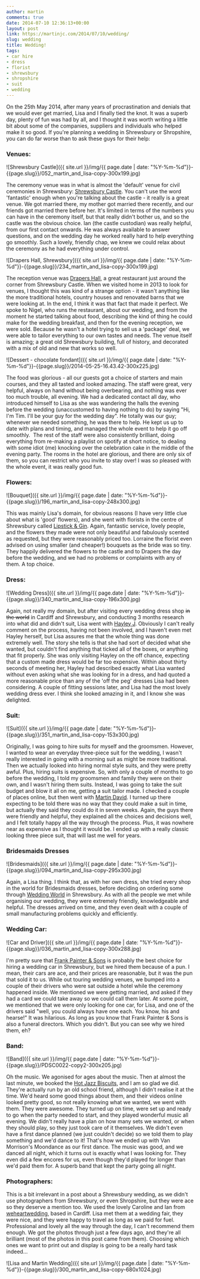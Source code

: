 ```yaml
---
author: martin
comments: true
date: 2014-07-10 12:36:13+00:00
layout: post
link: https://martinjc.com/2014/07/10/wedding/
slug: wedding
title: Wedding!
tags:
- car hire
- dress
- florist
- shrewsbury
- shropshire
- suit
- wedding
---
```


On the 25th May 2014, after many years of procrastination and denials that we would ever get married, Lisa and I finally tied the knot. It was a superb day, plenty of fun was had by all, and I thought it was worth writing a little bit about some of the companies, suppliers and individuals who helped make it so good. If you're planning a wedding in Shrewsbury or Shropshire, you can do far worse than to ask these guys for their help:



### Venues:



![Shrewsbury Castle]({{ site.url }}/img/{{ page.date | date: "%Y-%m-%d"}}-{{page.slug}}/052_martin_and_lisa-copy-300x199.jpg)

The ceremony venue was in what is almost the 'default' venue for civil ceremonies in Shrewsbury: [Shrewsbury Castle](http://www.shrewsburymuseum.org.uk/visit-shrewsbury/shrewsbury-castle/). You can't use the word 'fantastic' enough when you're talking about the castle - it really is a great venue. We got married there, my mother got married there recently, and our friends got married there before her. It's limited in terms of the numbers you can have in the ceremony itself, but that really didn't bother us, and so the castle was the obvious choice. Ian (the castle custodian) was really helpful, from our first contact onwards. He was always available to answer questions, and on the wedding day he worked really hard to help everything go smoothly. Such a lovely, friendly chap, we knew we could relax about the ceremony as he had everything under control.

![Drapers Hall, Shrewsbury]({{ site.url }}/img/{{ page.date | date: "%Y-%m-%d"}}-{{page.slug}}/234_martin_and_lisa-copy-300x199.jpg)

The reception venue was [Drapers Hall](http://www.drapershallrestaurant.co.uk/), a great restaurant just around the corner from Shrewsbury Castle. When we visited home in 2013 to look for venues, I thought this was kind of a strange option - it wasn't anything like the more traditional hotels, country houses and renovated barns that we were looking at. In the end, I think it was that fact that made it perfect. We spoke to Nigel, who runs the restaurant, about our wedding, and from the moment he started talking about food, describing the kind of thing he could make for the wedding breakfast, and then for the evening reception, we were sold. Because he wasn't a hotel trying to sell us a 'package' deal, we were able to tailor everything to our own tastes and needs. The venue itself is amazing; a great old Shrewsbury building, full of history, and decorated with a mix of old and new that works so well.

![Dessert - chocolate fondant]({{ site.url }}/img/{{ page.date | date: "%Y-%m-%d"}}-{{page.slug}}/2014-05-25-16.43.42-300x225.jpg)

The food was glorious - all our guests got a choice of starters and main courses, and they all tasted and looked amazing. The staff were great, very helpful, always on hand without being overbearing, and nothing was ever too much trouble, all evening. We had a dedicated contact all day, who introduced himself to Lisa as she was wandering the halls the evening before the wedding (unaccustomed to having nothing to do) by saying "Hi, I'm Tim. I'll be your guy for the wedding day". He totally was our guy; whenever we needed something, he was there to help. He kept us up to date with plans and timing, and managed the whole event to help it go off smoothly.  The rest of the staff were also consistently brilliant, doing everything from re-making a playlist on spotify at short notice, to dealing with some idiot (me) knocking over the celebration cake in the middle of the evening party. The rooms in the hotel are glorious, and there are only six of them, so you can restrict who you invite to stay over! I was so pleased with the whole event, it was really good fun.



### Flowers:



![Bouquet]({{ site.url }}/img/{{ page.date | date: "%Y-%m-%d"}}-{{page.slug}}/196_martin_and_lisa-copy-248x300.jpg)

This was mainly Lisa's domain, for obvious reasons (I have very little clue about what is 'good' flowers), and she went with florists in the centre of Shrewsbury called [Lipstick & Gin](https://www.facebook.com/LipstickGinShrewsbury). Again, fantastic service, lovely people, and the flowers they made were not only beautiful and fabulously scented as requested, but they were reasonably priced too. Lorraine the florist even advised on using smaller (and cheaper!) bouquets as the bride was so tiny. They happily delivered the flowers to the castle and to Drapers the day before the wedding, and we had no problems or complaints with any of them. A top choice.



### Dress:



![Wedding Dress]({{ site.url }}/img/{{ page.date | date: "%Y-%m-%d"}}-{{page.slug}}/340_martin_and_lisa-copy-196x300.jpg)

Again, not really my domain, but after visiting every wedding dress shop <del>in the world</del> in Cardiff and Shrewsbury, and conducting 3 months research into what did and didn't suit, Lisa went with [Hayley J](http://www.hayleyj.co.uk/). Obviously I can't really comment on the process, having not been involved, and I haven't even met Hayley herself, but Lisa assures me that the whole thing was done extremely well. The story she tells is that she had sort of decided what she wanted, but couldn't find anything that ticked all of the boxes, or anything that fit properly. She was only visiting Hayley on the off chance, expecting that a custom made dress would be far too expensive. Within about thirty seconds of meeting her, Hayley had described exactly what Lisa wanted without even asking what she was looking for in a dress, and had quoted a more reasonable price than any of the 'off the peg' dresses Lisa had been considering. A couple of fitting sessions later, and Lisa had the most lovely wedding dress ever. I think she looked amazing in it, and I know she was delighted.



### Suit:



![Suit]({{ site.url }}/img/{{ page.date | date: "%Y-%m-%d"}}-{{page.slug}}/351_martin_and_lisa-copy-153x300.jpg)

Originally, I was going to hire suits for myself and the groomsmen. However, I wanted to wear an everyday three-piece suit for the wedding, I wasn't really interested in going with a morning suit as might be more traditional. Then we actually looked into hiring normal style suits, and they were pretty awful. Plus, hiring suits is expensive. So, with only a couple of months to go before the wedding, I told my groomsmen and family they were on their own, and I wasn't hiring them suits. Instead, I was going to take the suit budget and blow it all on me, getting a suit tailor made. I checked a couple of places online, but then went with [Martin David](http://www.martin-david.co.uk/). I turned up there expecting to be told there was no way that they could make a suit in time, but actually they said they could do it in seven weeks. Again, the guys there were friendly and helpful, they explained all the choices and decisions well, and I felt totally happy all the way through the process. Plus, it was nowhere near as expensive as I thought it would be. I ended up with a really classic looking three piece suit, that will last me well for years.



### Bridesmaids Dresses



![Bridesmaids]({{ site.url }}/img/{{ page.date | date: "%Y-%m-%d"}}-{{page.slug}}/094_martin_and_lisa-copy-295x300.jpg)

Again, a Lisa thing. I think that, as with her own dress, she tried every shop in the world for Bridesmaids dresses, before deciding on ordering some through [Wedding World](http://www.weddingworldshropshire.co.uk/) in Shrewsbury. As with all the people we met while organising our wedding, they were extremely friendly, knowledgeable and helpful. The dresses arrived on time, and they even dealt with a couple of small manufacturing problems quickly and efficiently.



### Wedding Car:



![Car and Driver]({{ site.url }}/img/{{ page.date | date: "%Y-%m-%d"}}-{{page.slug}}/036_martin_and_lisa-copy-300x288.jpg)

I'm pretty sure that [Frank Painter & Sons](http://www.frankpainter.co.uk/page/wedding-anniversary-car-hire) is probably the best choice for hiring a wedding car in Shrewsbury, but we hired them because of a pun. I mean, their cars are ace, and their prices are reasonable, but it was the pun that sold it to us. While out touring wedding venues, we bumped into a couple of their drivers who were sat outside a hotel while the ceremony happened inside. We mentioned we were getting married, and asked if they had a card we could take away so we could call them later. At some point, we mentioned that we were only looking for one car, for Lisa, and one of the drivers said "well, you could always have one each. You know, his and hearse!" It was hilarious. As long as you know that Frank Painter & Sons is also a funeral directors. Which you didn't. But you can see why we hired them, eh?



### Band:



![Band]({{ site.url }}/img/{{ page.date | date: "%Y-%m-%d"}}-{{page.slug}}/PDSC0022-copy2-300x205.jpg)

Oh the music. We agonised for ages about the music. Then at almost the last minute, we booked the [Hot Jazz Biscuits](http://www.thehotjazzbiscuits.com/), and I am so glad we did. They're actually run by an old school friend, although I didn't realise it at the time. We'd heard some good things about them, and their videos online looked pretty good, so not really knowing what we wanted, we went with them. They were awesome. They turned up on time, were set up and ready to go when the party needed to start, and they played wonderful music all evening. We didn't really have a plan on how many sets we wanted, or when they should play, so they just took care of it themselves. We didn't even have a first dance planned (we just couldn't decide) so we told them to play something and we'd dance to it! That's how we ended up with Van Morrison's Moondance as our first dance. The music was good, and we danced all night, which it turns out is exactly what I was looking for. They even did a few encores for us, even though they'd played for longer than we'd paid them for. A superb band that kept the party going all night.



### Photographers:



This is a bit irrelevant in a post about a Shrewsbury wedding, as we didn't use photographers from Shrewsbury, or even Shropshire, but they were ace so they deserve a mention too. We used the lovely Caroline and Ian from [weheartwedding](http://www.weheartwedding.co.uk/), based in Cardiff. Lisa met them at a wedding fair, they were nice, and they were happy to travel as long as we paid for fuel. Professional and lovely all the way through the day, I can't recommend them enough. We got the photos through just a few days ago, and they're all brilliant (most of the photos in this post came from them). Choosing which ones we want to print out and display is going to be a really hard task indeed...



![Lisa and Martin Wedding]({{ site.url }}/img/{{ page.date | date: "%Y-%m-%d"}}-{{page.slug}}/300_martin_and_lisa-copy-680x1024.jpg)
